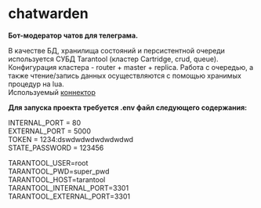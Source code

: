# chatwarden

**Бот-модератор чатов для телеграма.**  
  
В качестве БД, хранилища состояний и персистентной очереди используется СУБД Tarantool (кластер Cartridge, crud, queue).  
Конфигурация кластера - router + master + replica. Работа с очередью, а также чтение/запись данных осуществляются с помощью хранимых процедур на lua.  
Используемый [коннектор](https://github.com/progaudi/progaudi.tarantool)
  
**Для запуска проекта требуется .env файл следующего содержания:**  
  
INTERNAL_PORT = 80  
EXTERNAL_PORT = 5000  
TOKEN = 1234:dswdwdwdwdwdwdwd  
STATE_PASSWORD = 123456  
  
TARANTOOL_USER=root  
TARANTOOL_PWD=super_pwd  
TARANTOOL_HOST=tarantool  
TARANTOOL_INTERNAL_PORT=3301  
TARANTOOL_EXTERNAL_PORT=3301  
